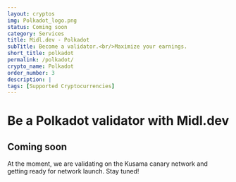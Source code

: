```yaml
---
layout: cryptos
img: Polkadot_logo.png
status: Coming soon
category: Services
title: Midl.dev - Polkadot
subTitle: Become a validator.<br/>Maximize your earnings.
short_title: polkadot
permalink: /polkadot/
crypto_name: Polkadot
order_number: 3
description: | 
tags: [Supported Cryptocurrencies]
---
```


# Be a Polkadot validator with Midl.dev

## Coming soon

At the moment, we are validating on the Kusama canary network and getting ready for network launch. Stay tuned!
